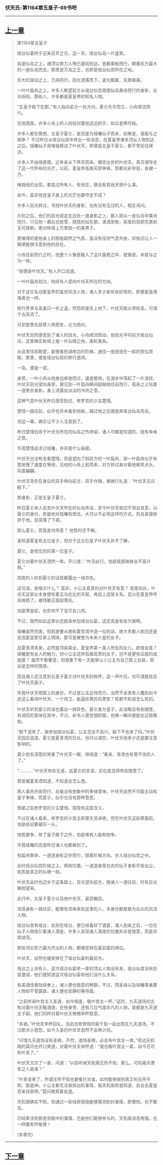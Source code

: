 ### 伏天氏-第1164章五皇子-69书吧

--------
[上一章](./9c622b06ecdd8fcfa6306824ef46f9e1.md)
--------


>
>
>
>第1164章五皇子
>
>瑶台仙宴终于迎来召开之日，这一天，瑶台仙岛一片盛景。
>
>各座仙岛之上，诸顶尖势力人物已提前到达，皆都乘船而行，朝着前方最大的一座仙岛而去，那里是万岛之王，也即是瑶台仙宫所在之地。
>
>巨大的湖泊之上，万舟同行，阳光洒落而下，波光粼粼，风景极美。
>
>一叶叶扁舟之上，许多人眺望前方从瑶台仙宫周围仙岛乘舟而行的身影，议论纷纷，那些人，许多都是夏皇界的知名人物。
>
>“五皇子殿下在那。”有人指向前方一处方向，夏仑负手而立，小舟顺流而行。
>
>在他周围，许多小舟上的人纷纷对着他这边拱手，如众星捧月般。
>
>许多人都在猜想，五皇子夏仑，是否是为瑶曦仙子而来，如果是，谁能与之相争？
>不过昨日从瑶台仙宫中传出一些消息，在夏皇界诸多顶尖人物到达之后，瑶曦仙子竟唯独拜访了叶伏天，即便是五皇子夏仑，都不曾前往拜访。
>
>许多人不由得感慨，近年来从下界天而来，横空出世的叶伏天，真可谓夺走了这一代所有的光芒，以前，夏皇界各路天骄争锋，皆都光彩夺目，各据一方。
>
>唯独他的出现，要盖过所有人，有他在，便没有其他天骄什么事。
>
>如今，莫非他连皇子身上的光芒也要夺走不成？
>
>许多人目光转过，寻找叶伏天的身影，也有没有见过的人，相互询问。
>
>片刻之后，他们的目光锁定在远处一道身影之上，那人刚从一座仙岛中乘舟而行，只见他一袭白衣胜雪，随意的站在那，潇洒至极，英俊的容颜完美到无可挑剔，绝对称得上万里挑一的美男子。
>
>更难得的是他身上的那股超然之气质，虽没有任何气息外放，却依旧让人一眼便能够注意到他的存在。
>
>小舟往前而行之时，他整个人像是融入了这片画卷之中，就像是，本就与之为一体。
>
>“那便是叶伏天。”有人开口说道。
>
>一叶叶扁舟划过，陆续有人望向叶伏天所在的方向。
>
>对于这位名动夏皇界的盖世风流人物，诸人多少是有些好奇的，即便是圣境强者也一样。
>
>修行界贤与圣虽只一步之遥，然而却是天上地下，叶伏天能以贤败圣，可谓千古风流了。
>
>可悲那萧氏妖孽人物萧笙，沦为陪衬。
>
>叶伏天自然感受到了诸人的目光，小舟顺流而动，他目光平时前方瑶台仙岛，这里确实称得上是一片仙境之地，美轮美奂。
>
>从这里往前眺望，能够看到湖岸边的阶梯，通往一座座连在一起的恢弘宫殿，那里，便是瑶台仙宫的修行道场。
>
>一岛，便是一宫。
>
>身旁，一叶小舟从他身边疾驰而过，速度极快，在湖水中荡起了一片波纹，叶伏天目光望向身旁，便见到一叶孤舟瞬间超越他往前而行，孤舟之上站着一道黑衣身影，身上流露出淡淡的冷冽之意。
>
>这种气息叶伏天昨日感受到过，修罗宫的少主楚惜。
>
>楚惜一路往前，似乎也并未看到他般，越过他之后便直奔瑶台仙岛而去。
>
>但这一幕，确实让不少人注意到了。
>
>昨日楚惜划舟于叶伏天所在的仙岛之外停留，诸人可都是知道的，隐有争锋之意。
>
>毕竟楚惜追求过瑶曦，并非是什么秘密。
>
>叶伏天也没有去看楚惜，而是望向了斜前方的一叶扁舟，那一叶扁舟似乎有意放慢了速度在等他，见他的小舟上前而来，对方转过身对着他微笑点头，风度翩翩。
>
>叶伏天背负在身后的双手伸向前方，双手作揖，微微行礼道：“叶伏天见过殿下。”
>
>那身影，正是五皇子夏仑。
>
>昨日夏仑命人前去叶伏天所在的仙岛传话，至今叶伏天依旧不领会其意，以夏仑的身份，若是他对瑶曦有想法，大可以不必用这样的方式，而且直接排挤于他，显得落了下乘。
>
>那么夏仑，究竟是何用意？
>他暂时还不解。
>
>虽知道夏皇有五位皇子，但对于这五位皇子叶伏天并不了解。
>
>夏仑，是他见到的第一位皇子。
>
>夏仑对着叶伏天洒然一笑，开口道：“叶兄此行，怕是我那妹妹会不高兴啊。”
>
>周围的人听到夏仑的话皆都露出一抹异色。
>
>这句话，是暗示什么？
>莫非，小公主竟真的对叶伏天有意？
>若是如此，叶伏天这家伙本身便有着无与伦比的天赋，再加上这层关系，足以在夏皇界呼风唤雨了，难怪敢正面刚萧氏。
>
>怕是萧皇妃，也奈何不了宝贝女儿吧。
>
>不过，既然如此这家伙还跑来参加瑶台仙宴，这还真是有些欠揍啊。
>
>瑶曦虽然完美，但若是要从她和夏青鸢中选一位的话，绝大多数人依旧还是会选夏皇那位掌上明珠，那可是被誉为未来人皇的女子。
>
>且夏青鸢本身，必然是顶级美女，夏皇界第一美人所生的女儿，颜值会差？
>瑶曦更有女人的魅力，但小公主这样孤傲高贵的女子，岂不是更有征服的成就感？
>虽然不敢奢望，但想象下有一天能够让小公主为自己穿上女装，那会是怎样的情景。
>
>而且诸人还注意到五皇子夏仑对叶伏天的称呼，这一声叶兄，也可谓是给足了叶伏天面子。
>
>毕竟叶伏天明面上的身份，不过是公主近侍而已，当然不会真有人蠢到如今还这么看待叶伏天，一个侍卫，能逼杀萧氏的萧笙？死都不知道怎么死的。
>
>叶伏天听到夏仑的话也露出一抹异色，夏仑身为皇子，此话略显有些随意，有调侃的意味在其中，不过，却令人感觉很舒服，仿佛一瞬间便能拉近距离般。
>
>“殿下说笑了，我参加瑶台仙宴，公主怎会不高兴，殿下不也来了吗。”叶伏天回应说道，夏仑是夏青鸢的兄长，他可以调侃，叶伏天他多少还是要注意影响的。
>
>夏仑若有深意的笑看了叶伏天一眼，继续道：“看来，青鸢也有管不住的人了。”
>
>“…………”叶伏天有些无语，这夏仑的言语，实在是显得有些随意了。
>
>若是被夏青鸢知道，不知道会怎么想。
>
>两人乘舟并排而行，丝毫没有想象中的争锋意味，叶伏天自然不可能主动和皇子争锋，而夏仑，似乎也没有那种意思。
>
>倒是之前修罗宫的少主楚惜，隐隐有这层含义。
>
>不过在诸人看来，修罗宫的少宫主即便天资卓绝，但在叶伏天这妖孽面前，怕是依旧要被压一头。
>
>他若要争，除了皇子殿下之外，怕是难有人能和他争。
>
>毕竟瑶曦的态度昨日诸人也都看到了。
>
>有扁舟靠岸，一道道身影迈步而行，顺着阶梯方向，步入瑶台仙宫之中。
>
>此时瑶台仙宫阶梯之上，两侧位置，一道道身穿白衣的仙子身影尽皆出尘，宛若是真正的仙境一般。
>
>叶伏天此时也迈步于这条路上，目光望向前方，随诸人一道往前，时有目光朝他望来。
>
>此行中，五皇子夏仑以及他叶伏天，最受瞩目。
>
>浩荡身影一路往前，能够有资格来到这里的人，本身也都是极为出众的风流人物。
>
>瑶台仙宫有瑶台，此刻在瑶台，便已经备好了酒宴，诸人到来之后，一位位仙子人物指引着诸人落座，许多人发现诸人落座的位置并非是随意，而是非常讲究。
>
>那些顶尖势力最为杰出的人物，都被安排在最前面的席位。
>
>叶伏天，自然也被安排在了瑶台仙宴的最前方。
>
>瑶台之上没有人，这次瑶台仙宴老一辈的顶尖人物没有来，瑶台仙宫没有刻意邀请，他们便知道这次瑶台仙宴和他们没什么关系。
>
>有美酒佳肴陆续奉上，诸人便也随意的畅聊，不过，西圣母以及瑶曦等重要人物却不曾露面，诸人便也安静的等待着。
>
>“之前听闻叶宫主入圣道，如今相逢，敬叶宫主一杯。”这时，九天道场的古牧对着叶伏天敬酒道，在他身旁，还有几位气度非凡的人物，皆都是九天道主子嗣，他们同样对着叶伏天微微举杯致意。
>
>“多谢。”叶伏天举杯回礼，当初古牧曾陪同裴千影一起出现在九天道场，不过那点小恩怨，如今入圣的叶伏天自然不会再计较。
>
>“可惜九天道场没有圣榜，不然，道场圣榜，必会有叶宫主一席。”旁边天机阁的莫问也开口笑道，对着叶伏天举杯道：“我也敬叶宫主一辈，如今已可称叶圣了。”
>
>叶伏天又饮了一辈，问道：“以前听闻天机阁无所不知，那么，可知毒杀萧笙之人是谁？”
>
>“叶圣说笑了，所谓无所不知也要看针对谁，如何能够做到真正的无所不知，那是神，小公主都无法查探出的事情，我天机阁若是知道，自会去夏皇宫亲自禀明。”莫问微笑着说道。
>
>天机阁确实不知，但通过一些线索隐隐能够猜测到的事情，即便知，也不敢言。
>
>已经牵涉到那座宫殿中的事情，岂是他们能够参与的，天机阁消息再强，也一样要有所敬畏！
>
>(本章完)
>
>

--------
[下一章](./411b084903c964a5d1aba39ef15c273f.md)
--------
